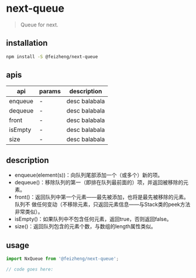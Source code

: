 # next-queue
> Queue for next.

## installation
```bash
npm install -S @feizheng/next-queue
```

## apis
| api     | params | description   |
| ------- | ------ | ------------- |
| enqueue | -      | desc balabala |
| dequeue | -      | desc balabala |
| front   | -      | desc balabala |
| isEmpty | -      | desc balabala |
| size    | -      | desc balabala |


## description
- enqueue(element(s))：向队列尾部添加一个（或多个）新的项。
- dequeue()：移除队列的第一（即排在队列最前面的）项，并返回被移除的元素。
- front()：返回队列中第一个元素——最先被添加，也将是最先被移除的元素。队列不
做任何变动（不移除元素，只返回元素信息——与Stack类的peek方法非常类似）。
- isEmpty()：如果队列中不包含任何元素，返回true，否则返回false。
- size()：返回队列包含的元素个数，与数组的length属性类似。


## usage
```js
import NxQueue from '@feizheng/next-queue';

// code goes here:
```
